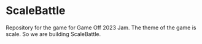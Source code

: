 # ScaleBattle
Repository for the game for Game Off 2023 Jam. The theme of the game is scale. So we are building ScaleBattle.
